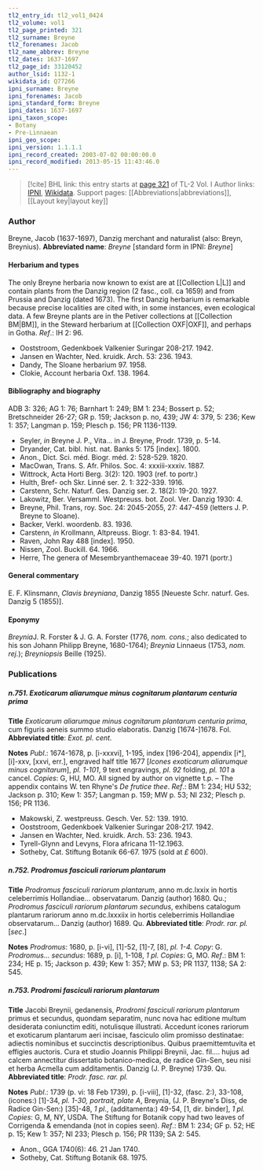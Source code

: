 ```yaml
---
tl2_entry_id: tl2_vol1_0424
tl2_volume: vol1
tl2_page_printed: 321
tl2_surname: Breyne
tl2_forenames: Jacob
tl2_name_abbrev: Breyne
tl2_dates: 1637-1697
tl2_page_id: 33120452
author_lsid: 1132-1
wikidata_id: Q77266
ipni_surname: Breyne
ipni_forenames: Jacob
ipni_standard_form: Breyne
ipni_dates: 1637-1697
ipni_taxon_scope: 
- Botany
- Pre-Linnaean
ipni_geo_scope: 
ipni_version: 1.1.1.1
ipni_record_created: 2003-07-02 00:00:00.0
ipni_record_modified: 2013-05-15 11:43:46.0
---
```


> [!cite] BHL link: this entry starts at [page 321](https://www.biodiversitylibrary.org/page/33120452) of TL-2 Vol. I
> Author links: [IPNI](https://www.ipni.org/a/1132-1), [Wikidata](https://www.wikidata.org/wiki/Q77266). Support pages: [[Abbreviations|abbreviations]], [[Layout key|layout key]]

### Author

Breyne, Jacob (1637-1697), Danzig merchant and naturalist (also: Breyn, Breynius). 
**Abbreviated name**: *Breyne* \[standard form in IPNI: *Breyne*\]

#### Herbarium and types

The only Breyne herbaria now known to exist are at [[Collection L|L]] and contain plants from the Danzig region (2 fasc., coll. ca 1659) and from Prussia and Danzig (dated 1673). The first Danzig herbarium is remarkable because precise localities are cited with, in some instances, even ecological data. A few Breyne plants are in the Petiver collections at [[Collection BM|BM]], in the Steward herbarium at [[Collection OXF|OXF]], and perhaps in Gotha.
*Ref*.: IH 2: 96.
- Ooststroom, Gedenkboek Valkenier Suringar 208-217. 1942.
- Jansen en Wachter, Ned. kruidk. Arch. 53: 236. 1943.
- Dandy, The Sloane herbarium 97. 1958.
- Clokie, Account herbaria Oxf. 138. 1964.

#### Bibliography and biography

ADB 3: 326; AG 1: 76; Barnhart 1: 249; BM 1: 234; Bossert p. 52; Bretschneider 26-27; GR p. 159; Jackson p. no, 439; JW 4: 379, 5: 236; Kew 1: 357; Langman p. 159; Plesch p. 156; PR 1136-1139.
- Seyler, *in* Breyne J. P., Vita... in J. Breyne, Prodr. 1739, p. 5-14.
- Dryander, Cat. bibl. hist. nat. Banks 5: 175 \[index\]. 1800.
- Anon., Dict. Sci. méd. Biogr. méd. 2: 528-529. 1820.
- MacOwan, Trans. S. Afr. Philos. Soc. 4: xxxiii-xxxiv. 1887.
- Wittrock, Acta Horti Berg. 3(2): 120. 1903 (ref. to portr.)
- Hulth, Bref- och Skr. Linné ser. 2. 1: 322-339. 1916.
- Carstenn, Schr. Naturf. Ges. Danzig ser. 2. 18(2): 19-20. 1927.
- Lakowitz, Ber. Versamml. Westpreuss. bot. Zool. Ver. Danzig 1930: 4.
- Breyne, Phil. Trans, roy. Soc. 24: 2045-2055, 27: 447-459 (letters J. P. Breyne to Sloane).
- Backer, Verkl. woordenb. 83. 1936.
- Carstenn, *in* Krollmann, Altpreuss. Biogr. 1: 83-84. 1941.
- Raven, John Ray 488 \[index\]. 1950.
- Nissen, Zool. Buckill. 64. 1966.
- Herre, The genera of Mesembryanthemaceae 39-40. 1971 (portr.)

#### General commentary

E. F. Klinsmann, *Clavis breyniana*, Danzig 1855 \[Neueste Schr. naturf. Ges. Danzig 5 (1855)\].

#### Eponymy

*Breynia*J. R. Forster & J. G. A. Forster (1776, *nom. cons.*; also dedicated to his son Johann Philipp Breyne, 1680-1764); *Breynia* Linnaeus (1753, *nom. rej.*); *Breyniopsis* Beille (1925).

### Publications

##### n.751. Exoticarum aliarumque minus cognitarum plantarum centuria prima

**Title**
*Exoticarum aliarumque minus cognitarum plantarum centuria prima*, cum figuris aeneis summo studio elaboratis. Danzig \[1674-\]1678. Fol.
**Abbreviated title**: *Exot. pl. cent.*

**Notes**
*Publ*.: 1674-1678, p. \[i-xxxvi\], 1-195, index \[196-204\], appendix \[i\*\], \[i\]-xxv, \[xxvi, err.\], engraved half title 1677 \[*Icones exoticarum aliarumque minus cognitarum*\], *pl. 1-101*, 9 text engravings, *pl. 92* folding, *pl. 101* a cancel. *Copies*: G, HU, MO. All signed by author on vignette t.p. – The appendix contains W. ten Rhyne's *De frutice thee*.
*Ref*.: BM 1: 234; HU 532; Jackson p. 310; Kew 1: 357; Langman p. 159; MW p. 53; NI 232; Plesch p. 156; PR 1136.
- Makowski, Z. westpreuss. Gesch. Ver. 52: 139. 1910.
- Ooststroom, Gedenkboek Valkenier Suringar 208-217. 1942.
- Jansen en Wachter, Ned. kruidk. Arch. 53: 236. 1943.
- Tyrell-Glynn and Levyns, Flora africana 11-12.1963.
- Sotheby, Cat. Stiftung Botanik 66-67. 1975 (sold at *£* 600).

##### n.752. Prodromus fasciculi rariorum plantarum

**Title**
*Prodromus fasciculi rariorum plantarum*, anno m.dc.lxxix in hortis celeberrimis Hollandiae... observatarum. Danzig (author) 1680. Qu.; *Prodromus fasciculi rariorum plantarum secundus*, exhibens catalogum plantarum rariorum anno m.dc.lxxxiix in hortis celeberrimis Hollandiae observatarum... Danzig (author) 1689. Qu.
**Abbreviated title**: *Prodr. rar. pl.*\[*sec*.\]

**Notes**
*Prodromus*: 1680, p. \[i-vi\], \[1\]-52, \[1\]-7, \[8\], *pl. 1-4. Copy*: G.
*Prodromus... secundus*: 1689, p. \[i\], 1-108, *1 pl. Copies*: G, MO.
*Ref*.: BM 1: 234; HE p. 15; Jackson p. 439; Kew 1: 357; MW p. 53; PR 1137, 1138; SA 2: 545.

##### n.753. Prodromi fasciculi rariorum plantarum

**Title**
Jacobi Breynii, gedanensis, *Prodromi fasciculi rariorum plantarum* primus et secundus, quondam separatim, nunc nova hac editione multum desiderata coniunctim editi, notulisque illustrati. Accedunt icones rariorum et exoticarum plantarum aeri incisae, fasciculo olim promisso destinatae: adiectis nominibus et succinctis descriptionibus. Quibus praemittemtuvita et effigies auctoris. Cura et studio Joannis Philippi Breynii, Jac. fil.... hujus ad calcem annectitur dissertatio botanico-medica, de radice Gin-Sen, seu nisi et herba Acmella cum additamentis. Danzig (J. P. Breyne) 1739. Qu.
**Abbreviated title**: *Prodr. fasc. rar. pl.*

**Notes**
*Publ*.: 1739 (p. vi: 18 Feb 1739), p. \[i-viii\], \[1\]-32, (fasc. 2:), 33-108, (icones:) \[1\]-34, *pl. 1-30, portrait, plate A*, Breynia, (J. P. Breyne's Diss, de Radice Gin-Sen:) \[35\]-48, *1 pl*., (additamenta:) 49-54, \[1, dir. binder\], *1 pl. Copies*: G, M, NY, USDA. The Stiftung for Botanik copy had two leaves of Corrigenda & emendanda (not in copies seen).
*Ref*.: BM 1: 234; GF p. 52; HE p. 15; Kew 1: 357; NI 233; Plesch p. 156; PR 1139; SA 2: 545.
- Anon., GGA 1740(6): 46. 21 Jan 1740.
- Sotheby, Cat. Stiftung Botanik 68. 1975.

